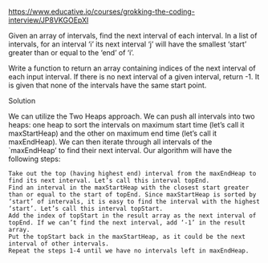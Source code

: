 https://www.educative.io/courses/grokking-the-coding-interview/JP8VKGOEpXl

Given an array of intervals, find the next interval of each interval. In a list of intervals, for an interval ‘i’ its next interval ‘j’ will have the smallest ‘start’ greater than or equal to the ‘end’ of ‘i’.

Write a function to return an array containing indices of the next interval of each input interval. If there is no next interval of a given interval, return -1. It is given that none of the intervals have the same start point.


Solution

We can utilize the Two Heaps approach. We can push all intervals into two heaps: one heap to sort the intervals on maximum start time (let’s call it maxStartHeap) and the other on maximum end time (let’s call it maxEndHeap). We can then iterate through all intervals of the `maxEndHeap’ to find their next interval. Our algorithm will have the following steps:

    Take out the top (having highest end) interval from the maxEndHeap to find its next interval. Let’s call this interval topEnd.
    Find an interval in the maxStartHeap with the closest start greater than or equal to the start of topEnd. Since maxStartHeap is sorted by ‘start’ of intervals, it is easy to find the interval with the highest ‘start’. Let’s call this interval topStart.
    Add the index of topStart in the result array as the next interval of topEnd. If we can’t find the next interval, add ‘-1’ in the result array.
    Put the topStart back in the maxStartHeap, as it could be the next interval of other intervals.
    Repeat the steps 1-4 until we have no intervals left in maxEndHeap.
